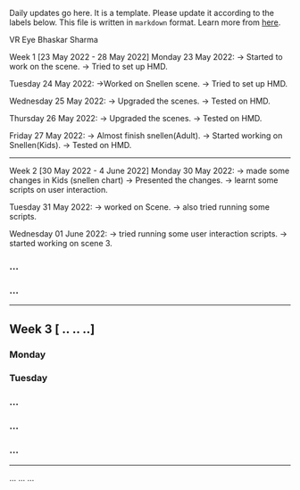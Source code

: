 Daily updates go here. It is a template. Please update it according to the labels below.
This file is written in `markdown` format. Learn more from [here](https://docs.github.com/en/get-started/writing-on-github/getting-started-with-writing-and-formatting-on-github/basic-writing-and-formatting-syntax).

VR Eye
Bhaskar Sharma

Week 1 [23 May 2022 - 28 May 2022]
Monday 23 May 2022:
    -> Started to work on the scene.
    -> Tried to set up HMD.

Tuesday 24 May 2022:
    ->Worked on Snellen scene.
    -> Tried to set up HMD.

Wednesday 25 May 2022:
    -> Upgraded the scenes.
    -> Tested on HMD.

Thursday 26 May 2022:
    -> Upgraded the scenes.
    -> Tested on HMD.

Friday 27 May 2022:
    -> Almost finish snellen(Adult).
    -> Started working on Snellen(Kids).
    -> Tested on HMD.

----
Week 2 [30 May 2022 - 4 June 2022]
Monday 30 May 2022:
    -> made some changes in Kids (snellen chart)
	-> Presented the changes.
	-> learnt some scripts on user interaction.
	
Tuesday 31 May 2022:
    -> worked on Scene.
    -> also tried running some scripts.

Wednesday 01 June 2022:
    -> tried running some user interaction scripts.
    -> started working on scene 3.
    
### ...
### ...

----
## Week 3 [ .. .. ..]
### Monday
### Tuesday
### ...
### ...
### ...

----
...
...
...
